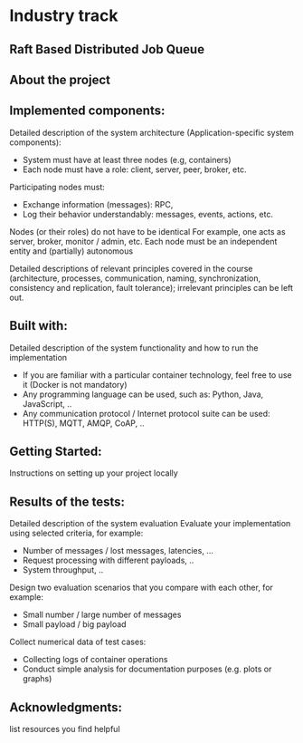 # Industry track

## Raft Based Distributed Job Queue

## About the project
## Implemented components:


Detailed description of the system architecture (Application-specific system components):
- System must have at least three nodes (e.g, containers)
- Each node must have a role: client, server, peer, broker, etc.

Participating nodes must:
- Exchange information (messages): RPC,
- Log their behavior understandably: messages, events, actions, etc.


Nodes (or their roles) do not have to be identical
For example, one acts as server, broker, monitor / admin, etc.
Each node must be an independent entity and (partially) autonomous


Detailed descriptions of relevant principles covered in the course (architecture, processes, communication, naming, synchronization, consistency and replication, fault tolerance); irrelevant principles can be left out.

## Built with:
Detailed description of the system functionality and how to run the implementation 

- If you are familiar with a particular container technology, feel free to use it (Docker is not mandatory)
- Any programming language can be used, such as: Python, Java, JavaScript, ..
- Any communication protocol / Internet protocol suite can be used: HTTP(S), MQTT, AMQP, CoAP, ..

## Getting Started:
Instructions on setting up your project locally


## Results of the tests:
Detailed description of the system evaluation
Evaluate your implementation using selected criteria, for example:
- Number of messages / lost messages, latencies, ...
- Request processing with different payloads, ..
- System throughput, ..


Design two evaluation scenarios that you compare with each other, for example:
- Small number / large number of messages
- Small payload / big payload

Collect numerical data of test cases:
- Collecting logs of container operations
- Conduct simple analysis for documentation purposes (e.g. plots or graphs)

## Acknowledgments:
list resources you find helpful

